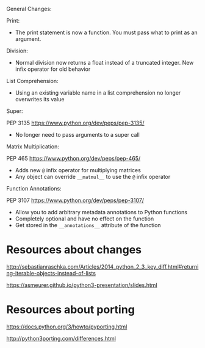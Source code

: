 General Changes:

Print:

- The print statement is now a function. You must pass what to print as an argument.


Division:

- Normal division now returns a float instead of a truncated integer. New infix operator for old behavior


List Comprehension:

- Using an existing variable name in a list comprehension no longer overwrites its value

Super:

PEP 3135
https://www.python.org/dev/peps/pep-3135/

- No longer need to pass arguments to a super call


Matrix Multiplication:

PEP 465
https://www.python.org/dev/peps/pep-465/

- Adds new `@` infix operator for multiplying matrices
- Any object can override `__matmul__` to use the `@` infix operator


Function Annotations:

PEP 3107
https://www.python.org/dev/peps/pep-3107/

- Allow you to add arbitrary metadata annotations to Python functions
- Completely optional and have no effect on the function
- Get stored in the `__annotations__` attribute of the function



# Resources about changes

http://sebastianraschka.com/Articles/2014_python_2_3_key_diff.html#returning-iterable-objects-instead-of-lists

https://asmeurer.github.io/python3-presentation/slides.html


# Resources about porting

https://docs.python.org/3/howto/pyporting.html

http://python3porting.com/differences.html
